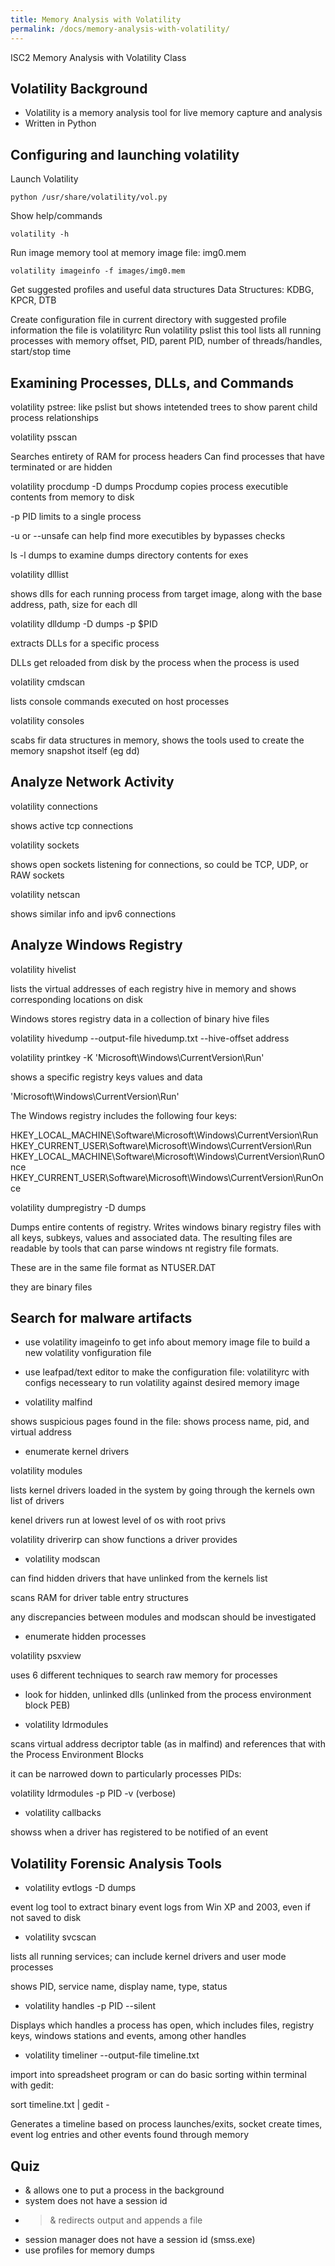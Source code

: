 ```yaml
---
title: Memory Analysis with Volatility
permalink: /docs/memory-analysis-with-volatility/
---
```


ISC2 Memory Analysis with Volatility Class

## Volatility Background
* Volatility is a memory analysis tool for live memory capture and analysis
* Written in Python

## Configuring and launching volatility

Launch Volatility
```shell
python /usr/share/volatility/vol.py
```

Show help/commands
```shell
volatility -h
```

Run image memory tool at memory image file: img0.mem
```shell
volatility imageinfo -f images/img0.mem
```

Get suggested profiles and useful data structures
Data Structures: KDBG, KPCR, DTB

Create configuration file in current directory with suggested profile information
the file is volatilityrc
Run volatility pslist
this tool lists all running processes with memory offset, PID, parent PID, number of threads/handles, start/stop time

## Examining Processes, DLLs, and Commands

volatility pstree: like pslist but shows intetended trees to show parent child process relationships

volatility psscan

Searches entirety of RAM for process headers
Can find processes that have terminated or are hidden

volatility procdump -D dumps
Procdump copies process executible contents from memory to disk

-p PID limits to a single process

-u or --unsafe can help find more executibles by bypasses checks

ls -l dumps to examine dumps directory contents for exes

volatility dlllist

shows dlls for each running process from target image, along with the base address, path, size for each dll

volatility dlldump -D dumps -p $PID

extracts DLLs for a specific process

DLLs get reloaded from disk by the process when the process is used

volatility cmdscan

lists console commands executed on host processes

volatility consoles

scabs fir data structures in memory, shows the tools used to create the memory snapshot itself (eg dd)

## Analyze Network Activity

volatility connections

shows active tcp connections

volatility sockets

shows open sockets listening for connections, so could be TCP, UDP, or RAW sockets

volatility netscan

shows similar info and ipv6 connections

## Analyze Windows Registry

volatility hivelist

lists the virtual addresses of each registry hive in memory and shows corresponding locations on disk

Windows stores registry data in a collection of binary hive files

volatility hivedump --output-file hivedump.txt --hive-offset address

volatility printkey -K 'Microsoft\Windows\CurrentVersion\Run'

shows a specific registry keys values and data

'Microsoft\Windows\CurrentVersion\Run'

The Windows registry includes the following four keys:

HKEY_LOCAL_MACHINE\Software\Microsoft\Windows\CurrentVersion\Run
HKEY_CURRENT_USER\Software\Microsoft\Windows\CurrentVersion\Run
HKEY_LOCAL_MACHINE\Software\Microsoft\Windows\CurrentVersion\RunOnce
HKEY_CURRENT_USER\Software\Microsoft\Windows\CurrentVersion\RunOnce

volatility dumpregistry -D dumps

Dumps entire contents of registry. Writes windows binary registry files with all keys, subkeys, values and associated data. The resulting files are readable by tools that can parse windows nt registry file formats.

These are in the same file format as NTUSER.DAT

they are binary files


## Search for malware artifacts

- use volatility imageinfo to get info about memory image file to build a new volatility vonfiguration file

- use leafpad/text editor to make the configuration file: volatilityrc
with configs necesseary to run volatility against desired memory image

- volatility malfind

shows suspicious pages found in the file: shows process name, pid, and virtual address

- enumerate kernel drivers

volatility modules

lists kernel drivers loaded in the system by going through the kernels own list of drivers

kenel drivers run at lowest level of os with root privs

volatility driverirp can show functions a driver provides

- volatility modscan

can find hidden drivers that have unlinked from the kernels list

scans RAM for driver table entry structures

any discrepancies between modules and modscan should be investigated

- enumerate hidden processes

volatility psxview

uses 6 different techniques to search raw memory for processes

- look for hidden, unlinked dlls (unlinked from the process environment block PEB)

- volatility ldrmodules

scans virtual address decriptor table (as in malfind) and references that with the Process Environment Blocks

it can be narrowed down to particularly processes PIDs:

volatility ldrmodules -p PID -v (verbose)

- volatility callbacks

showss when a driver has registered to be notified of an event

## Volatility Forensic Analysis Tools

- volatility evtlogs -D dumps

event log tool to extract binary event logs from Win XP and 2003, even if not saved to disk

- volatility svcscan

lists all running services; can include kernel drivers and user mode processes

shows PID, service name, display name, type, status

- volatility handles -p PID --silent 

Displays which handles a process has open, which includes files, registry keys, windows stations and events, among other handles

- volatility timeliner --output-file timeline.txt

import into spreadsheet program or can do basic sorting within terminal with gedit:

sort timeline.txt | gedit -

Generates a timeline based on process launches/exits, socket create times, event log entries and other events found through memory

## Quiz

* & allows one to put a process in the background
* system does not have a session id
* >& redirects output and appends a file
* session manager does not have a session id (smss.exe)
* use profiles for memory dumps
